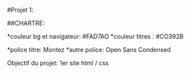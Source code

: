 #Projet 1:

##CHARTRE:

*couleur bg et navigateur: #FAD7AO
*couleur titres : #CO392B

*police titre: Montez
*autre police: Open Sans Condensed

Objectif du projet: 1er site html / css
